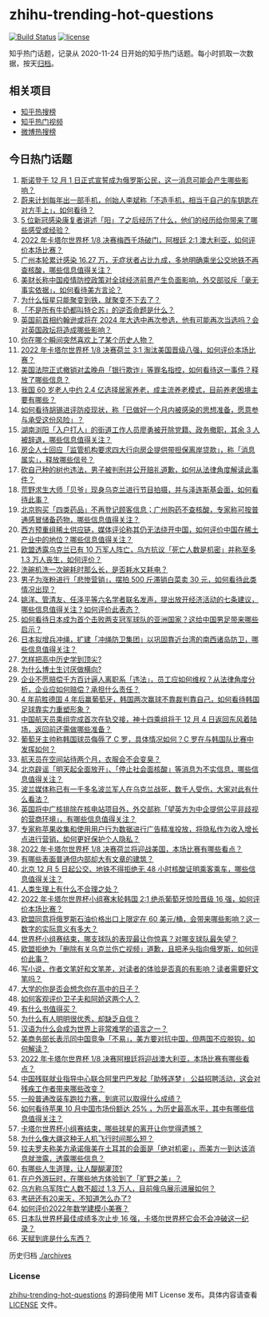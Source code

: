 # zhihu-trending-hot-questions

[![Build Status](https://github.com/justjavac/zhihu-trending-hot-questions/workflows/ci/badge.svg?branch=master)](https://github.com/justjavac/zhihu-trending-hot-questions/actions)
[![license](https://img.shields.io/github/license/justjavac/zhihu-trending-hot-questions)](https://github.com/justjavac/zhihu-trending-hot-questions/blob/master/LICENSE)

知乎热门话题，记录从 2020-11-24 日开始的知乎热门话题。每小时抓取一次数据，按天[归档](./archives)。

## 相关项目

- [知乎热搜榜](https://github.com/justjavac/zhihu-trending-top-search)
- [知乎热门视频](https://github.com/justjavac/zhihu-trending-hot-video)
- [微博热搜榜](https://github.com/justjavac/weibo-trending-hot-search)

## 今日热门话题

<!-- BEGIN -->
<!-- 最后更新时间 Sun Dec 04 2022 07:11:00 GMT+0800 (China Standard Time) -->

1. [斯诺登于 12 月 1 日正式宣誓成为俄罗斯公民，这一消息可能会产生哪些影响？](https://www.zhihu.com/question/570195519)
1. [蔚来计划每年出一部手机，创始人李斌称「不造手机，相当于自己的车钥匙在对方手上」，如何看待？](https://www.zhihu.com/question/569966124)
1. [5 位新冠感染康复者讲述「阳」了之后经历了什么，他们的经历给你带来了哪些感受或经验？](https://www.zhihu.com/question/570266391)
1. [2022 年卡塔尔世界杯 1/8 决赛梅西千场破门，阿根廷 2:1 澳大利亚，如何评价本场比赛？](https://www.zhihu.com/question/570299342)
1. [广州本轮累计感染 16.27 万，无症状者占比九成，多地明确乘坐公交地铁不再查核酸，哪些信息值得关注？](https://www.zhihu.com/question/570233068)
1. [美财长称中国疫情防控政策对全球经济前景产生负面影响，外交部驳斥「毫无事实依据」，如何看待美方言论？](https://www.zhihu.com/question/570008553)
1. [为什么恒星只能聚变到铁，就聚变不下去了？](https://www.zhihu.com/question/568664075)
1. [「不是所有牛奶都叫特仑苏」的逆否命题是什么？](https://www.zhihu.com/question/35749200)
1. [英国前首相约翰逊或将在 2024 年大选中再次参选，他有可能再次当选吗？会对英国政坛将造成哪些影响？](https://www.zhihu.com/question/570181435)
1. [你在哪个瞬间突然喜欢上了某个历史人物？](https://www.zhihu.com/question/51566570)
1. [2022 年卡塔尔世界杯 1/8 决赛荷兰 3:1 淘汰美国晋级八强，如何评价本场比赛？](https://www.zhihu.com/question/570298840)
1. [美国法院正式撤销对孟晚舟「银行欺诈」等罪名指控，如何看待这一事件？释放了哪些信息？](https://www.zhihu.com/question/570236685)
1. [我国 60 岁老人中约 2.4 亿选择居家养老，成主流养老模式，目前养老困境主要有哪些？](https://www.zhihu.com/question/569977678)
1. [如何看待胡锡进评防疫现状，称「已做好一个月内被感染的思想准备，愿意参与承受这份风险」？](https://www.zhihu.com/question/570238373)
1. [湖南浏阳「入户打人」的街道工作人员廖勇被开除党籍、政务撤职，其余 3 人被辞退，哪些信息值得关注？](https://www.zhihu.com/question/570254324)
1. [房企人士回应「监管机构要求四大行向房企提供带担保离岸贷款」，称「消息属实」，释放哪些信号？](https://www.zhihu.com/question/570199040)
1. [砍自己种的树也违法，男子被判刑并公开赔礼道歉，如何从法律角度解读此事件？](https://www.zhihu.com/question/569717991)
1. [荒野求生大师「贝爷」现身乌克兰进行节目拍摄，并与泽连斯基会面，如何看待此事？](https://www.zhihu.com/question/570145859)
1. [北京购买「四类药品」不再登记顾客信息；广州购药不查核酸，专家称可按普通感冒储备药物，哪些信息值得关注？](https://www.zhihu.com/question/570256833)
1. [西方预重组稀土供应链，媒体评论称其仍无法绕开中国，如何评价中国在稀土产业中的地位？哪些信息值得关注？](https://www.zhihu.com/question/569724923)
1. [欧盟透露乌克兰已有 10 万军人阵亡，乌方抗议「死亡人数是机密」并称至多 1.3 万人丧生，如何评价？](https://www.zhihu.com/question/570250582)
1. [洗碗机洗一次碗耗时那么长，是否耗水又耗电？](https://www.zhihu.com/question/538887494)
1. [男子为涨粉进行「悲惨营销」，摆拍 500 斤滞销白菜卖 30 元，如何看待此类情况出现？](https://www.zhihu.com/question/570167575)
1. [姚洋、管清友、任泽平等六名学者联名发声，提出放开经济活动的七条建议，哪些信息值得关注？如何评价此表态？](https://www.zhihu.com/question/570275065)
1. [如何看待日本成为首个击败两支冠军球队的亚洲国家？这给中国男足带来哪些启示？](https://www.zhihu.com/question/570137541)
1. [日本拟增兵冲绳，扩建「冲绳防卫集团」以巩固靠近台湾的南西诸岛防卫，哪些信息值得关注？](https://www.zhihu.com/question/570279157)
1. [怎样把高中历史学到顶尖?](https://www.zhihu.com/question/446614383)
1. [为什么博士生讨厌做横向?](https://www.zhihu.com/question/485608961)
1. [企业不愿赔偿千方百计逼人离职系「违法」，员工应如何维权？从法律角度分析，企业应如何赔偿？承担什么责任？](https://www.zhihu.com/question/569541580)
1. [4 年前胜德国 4 年后赢葡萄牙，韩国两次赢球不靠裁判靠自己，如何看待韩国足球靠实力重塑形象？](https://www.zhihu.com/question/570227195)
1. [中国航天员乘组完成首次在轨交接，神十四乘组将于 12 月 4 日返回东风着陆场，返回前还需做哪些准备？](https://www.zhihu.com/question/570226294)
1. [葡萄牙主帅称韩国球员侮辱了 C 罗，具体情况如何？C 罗在与韩国队比赛中发挥如何？](https://www.zhihu.com/question/570247324)
1. [航天员在空间站待两个月，衣服会不会变臭？](https://www.zhihu.com/question/481535868)
1. [北京辟谣「明天起全面放开」、「停止社会面核酸」等消息为不实信息，哪些信息值得关注？](https://www.zhihu.com/question/570240898)
1. [波兰媒体称已有一千多名波兰军人在乌克兰战死，数千人受伤，大家对此有什么看法？](https://www.zhihu.com/question/569806415)
1. [英国将中广核排除在核电站项目外，外交部称「望英方为中企提供公平非歧视的营商环境」，有哪些信息值得关注？](https://www.zhihu.com/question/569807215)
1. [专家称苹果收集和使用用户行为数据进行广告精准投放，将隐私作为收入增长点进行营销，如何更好保护个人隐私？](https://www.zhihu.com/question/570233237)
1. [2022 年卡塔尔世界杯 1/8 决赛荷兰将迎战美国，本场比赛有哪些看点？](https://www.zhihu.com/question/570225102)
1. [有哪些表面普通但内部却大有文章的建筑？](https://www.zhihu.com/question/54596261)
1. [北京 12 月 5 日起公交、地铁不得拒绝无 48 小时核酸证明乘客乘车，哪些信息值得关注？](https://www.zhihu.com/question/570184964)
1. [人类生理上有什么不合理之处？](https://www.zhihu.com/question/270343200)
1. [2022 年卡塔尔世界杯小组赛末轮韩国 2:1 绝杀葡萄牙惊险晋级 16 强，如何评价本场比赛？](https://www.zhihu.com/question/570205108)
1. [欧盟同意将俄罗斯石油价格出口上限定在 60 美元/桶，会带来哪些影响？这一数字的实际意义有多大？](https://www.zhihu.com/question/570219850)
1. [世界杯小组赛结束，哪支球队的表现最让你惊喜？对哪支球队最失望？](https://www.zhihu.com/question/570224928)
1. [欧盟拒绝为「删除有关乌克兰伤亡视频」道歉，且把矛头指向俄罗斯，如何评价此事？](https://www.zhihu.com/question/570132029)
1. [写小说，作者文笔好和文笔差，对读者的体验是否真的有影响？读者需要好文笔吗？](https://www.zhihu.com/question/556053955)
1. [大学的你是否会想念你在高中的日子？](https://www.zhihu.com/question/570212642)
1. [如何客观评价卫子夫和阿娇这两个人？](https://www.zhihu.com/question/24972591)
1. [有什么书值得买？](https://www.zhihu.com/question/561625738)
1. [为什么有人明明很优秀，却缺乏自信？](https://www.zhihu.com/question/31489662)
1. [汉语为什么会成为世界上非常难学的语言之一？](https://www.zhihu.com/question/569700863)
1. [美商务部长表示同中国竞争「不易」，美方要对抗中国，但两国不应脱钩，如何解读？](https://www.zhihu.com/question/569984252)
1. [2022 年卡塔尔世界杯 1/8 决赛阿根廷将迎战澳大利亚，本场比赛有哪些看点？](https://www.zhihu.com/question/570225111)
1. [中国残联就业指导中心联合阿里巴巴发起「助残逐梦」 公益招聘活动，这会对残疾工作者带来哪些改变？](https://www.zhihu.com/question/570166424)
1. [一般普通改装车跑拉力赛，到底可以取得什么成绩？](https://www.zhihu.com/question/569994732)
1. [如何看待苹果 10 月中国市场份额达 25% ，为历史最高水平，其中有哪些信息值得关注？](https://www.zhihu.com/question/569933519)
1. [卡塔尔世界杯小组赛结束，哪些球星的离开让你觉得遗憾？](https://www.zhihu.com/question/570224588)
1. [为什么像大疆这种无人机飞行时间那么短？](https://www.zhihu.com/question/277244989)
1. [拉夫罗夫称美方承诺俄美在土耳其的会面是「绝对机密」，而美方一到达该消息就泄露，透露哪些信息？](https://www.zhihu.com/question/570141278)
1. [有哪些人生道理，让人醍醐灌顶?](https://www.zhihu.com/question/557822930)
1. [在户外游玩时，在哪些地方体验到了「旷野之美」？](https://www.zhihu.com/question/569398830)
1. [乌方称乌军阵亡人数不超过 1.3 万人，目前俄乌展示进展如何？](https://www.zhihu.com/question/570132364)
1. [考研还有20来天，不知道怎么办了?](https://www.zhihu.com/question/570023885)
1. [如何评价2022年数学建模小美赛？](https://www.zhihu.com/question/569978725)
1. [日本队世界杯最佳成绩多次止步 16 强，卡塔尔世界杯它会不会冲破这一纪录？](https://www.zhihu.com/question/570188689)
1. [天赋到底是什么东西？](https://www.zhihu.com/question/569518012)

<!-- END -->

历史归档 [./archives](./archives)

### License

[zhihu-trending-hot-questions](https://github.com/justjavac/zhihu-trending-hot-questions)
的源码使用 MIT License 发布。具体内容请查看 [LICENSE](./LICENSE) 文件。
